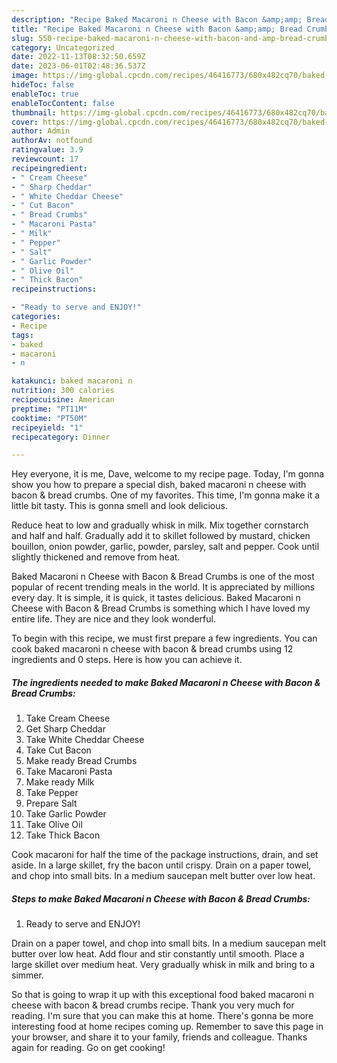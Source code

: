 ```yaml
---
description: "Recipe Baked Macaroni n Cheese with Bacon &amp;amp; Bread Crumbs yang Delicious"
title: "Recipe Baked Macaroni n Cheese with Bacon &amp;amp; Bread Crumbs yang Delicious"
slug: 550-recipe-baked-macaroni-n-cheese-with-bacon-and-amp-bread-crumbs-yang-delicious
category: Uncategorized
date: 2022-11-13T08:32:50.659Z
date: 2023-06-01T02:48:36.537Z
image: https://img-global.cpcdn.com/recipes/46416773/680x482cq70/baked-macaroni-n-cheese-with-bacon-bread-crumbs-recipe-main-photo.jpg
hideToc: false
enableToc: true
enableTocContent: false
thumbnail: https://img-global.cpcdn.com/recipes/46416773/680x482cq70/baked-macaroni-n-cheese-with-bacon-bread-crumbs-recipe-main-photo.jpg
cover: https://img-global.cpcdn.com/recipes/46416773/680x482cq70/baked-macaroni-n-cheese-with-bacon-bread-crumbs-recipe-main-photo.jpg
author: Admin
authorAv: notfound
ratingvalue: 3.9
reviewcount: 17
recipeingredient:
- " Cream Cheese"
- " Sharp Cheddar"
- " White Cheddar Cheese"
- " Cut Bacon"
- " Bread Crumbs"
- " Macaroni Pasta"
- " Milk"
- " Pepper"
- " Salt"
- " Garlic Powder"
- " Olive Oil"
- " Thick Bacon"
recipeinstructions:

- "Ready to serve and ENJOY!"
categories:
- Recipe
tags:
- baked
- macaroni
- n

katakunci: baked macaroni n 
nutrition: 300 calories
recipecuisine: American
preptime: "PT11M"
cooktime: "PT50M"
recipeyield: "1"
recipecategory: Dinner

---
```



Hey everyone, it is me, Dave, welcome to my recipe page. Today, I'm gonna show you how to prepare a special dish, baked macaroni n cheese with bacon &amp; bread crumbs. One of my favorites. This time, I'm gonna make it a little bit tasty. This is gonna smell and look delicious.

Reduce heat to low and gradually whisk in milk. Mix together cornstarch and half and half. Gradually add it to skillet followed by mustard, chicken bouillon, onion powder, garlic, powder, parsley, salt and pepper. Cook until slightly thickened and remove from heat.

Baked Macaroni n Cheese with Bacon &amp; Bread Crumbs is one of the most popular of recent trending meals in the world. It is appreciated by millions every day. It is simple, it is quick, it tastes delicious. Baked Macaroni n Cheese with Bacon &amp; Bread Crumbs is something which I have loved my entire life. They are nice and they look wonderful.


To begin with this recipe, we must first prepare a few ingredients. You can cook baked macaroni n cheese with bacon &amp; bread crumbs using 12 ingredients and 0 steps. Here is how you can achieve it.

<!--inarticleads1-->

##### The ingredients needed to make Baked Macaroni n Cheese with Bacon &amp; Bread Crumbs:

1. Take  Cream Cheese
1. Get  Sharp Cheddar
1. Take  White Cheddar Cheese
1. Take  Cut Bacon
1. Make ready  Bread Crumbs
1. Take  Macaroni Pasta
1. Make ready  Milk
1. Take  Pepper
1. Prepare  Salt
1. Take  Garlic Powder
1. Take  Olive Oil
1. Take  Thick Bacon


Cook macaroni for half the time of the package instructions, drain, and set aside. In a large skillet, fry the bacon until crispy. Drain on a paper towel, and chop into small bits. In a medium saucepan melt butter over low heat. 

<!--inarticleads2-->

##### Steps to make Baked Macaroni n Cheese with Bacon &amp; Bread Crumbs:


1. Ready to serve and ENJOY!

Drain on a paper towel, and chop into small bits. In a medium saucepan melt butter over low heat. Add flour and stir constantly until smooth. Place a large skillet over medium heat. Very gradually whisk in milk and bring to a simmer. 

So that is going to wrap it up with this exceptional food baked macaroni n cheese with bacon &amp; bread crumbs recipe. Thank you very much for reading. I'm sure that you can make this at home. There's gonna be more interesting food at home recipes coming up. Remember to save this page in your browser, and share it to your family, friends and colleague. Thanks again for reading. Go on get cooking!
